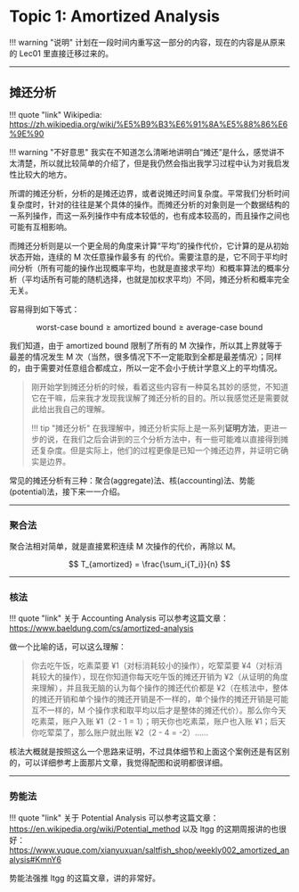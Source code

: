 # Topic 1: Amortized Analysis

!!! warning "说明"
    计划在一段时间内重写这一部分的内容，现在的内容是从原来的 Lec01 里直接迁移过来的。

---

## 摊还分析

!!! quote "link"
    Wikipedia: https://zh.wikipedia.org/wiki/%E5%B9%B3%E6%91%8A%E5%88%86%E6%9E%90

!!! warning "不好意思"
    我实在不知道怎么清晰地讲明白“摊还”是什么，感觉讲不太清楚，所以就比较简单的介绍了，但是我仍然会指出我学习过程中认为对我启发性比较大的地方。

所谓的摊还分析，分析的是摊还边界，或者说摊还时间复杂度。平常我们分析时间复杂度时，针对的往往是某个具体的操作。而摊还分析的对象则是一个数据结构的一系列操作，而这一系列操作中有成本较低的，也有成本较高的，而且操作之间也可能有互相影响。

而摊还分析则是以一个更全局的角度来计算“平均”的操作代价，它计算的是从初始状态开始，连续的 M 次任意操作最多有 的代价。需要注意的是，它不同于平均时间分析（所有可能的操作出现概率平均，也就是直接求平均）和概率算法的概率分析（平均话所有可能的随机选择，也就是加权求平均）不同，摊还分析和概率完全无关。

容易得到如下等式：

$$
\text{worst-case bound} \geq \text{amortized bound} \geq \text{average-case bound}
$$

我们知道，由于 amortized bound 限制了所有的 M 次操作，所以其上界就等于最差的情况发生 M 次（当然，很多情况下不一定能取到全都是最差情况）；同样的，由于需要对任意组合都成立，所以一定不会小于统计学意义上的平均情况。

> 刚开始学到摊还分析的时候，看着这些内容有一种莫名其妙的感觉，不知道它在干嘛，后来我才发现我误解了摊还分析的目的。所以我感觉还是需要就此给出我自己的理解。
> 
> !!! tip "摊还分析"
>       在我理解中，摊还分析实际上是一系列**证明方法**，更进一步的说，在我们之后会讲到的三个分析方法中，有一些可能难以直接得到摊还复杂度。但是实际上，他们的过程更像是已知一个摊还边界，并证明它确实是边界。

常见的摊还分析有三种：聚合(aggregate)法、核(accounting)法、势能(potential)法，接下来一一介绍。

---

### 聚合法

聚合法相对简单，就是直接累积连续 M 次操作的代价，再除以 M。

$$
T_{amortized} = \frac{\sum_i{T_i}}{n}
$$

---

### 核法

!!! quote "link"
    关于 Accounting Analysis 可以参考这篇文章：https://www.baeldung.com/cs/amortized-analysis

做一个比喻的话，可以这么理解：

> 你去吃午饭，吃素菜要 ¥1（对标消耗较小的操作），吃荤菜要 ¥4（对标消耗较大的操作），现在你知道你每天吃午饭的摊还开销为 ¥2（从证明的角度来理解），并且我无脑的认为每个操作的摊还代价都是 ¥2（在核法中，整体的摊还开销和单个操作的摊还开销是不一样的，单个操作的摊还开销是可能互不一样的，M 个操作求和取平均以后才是整体的摊还代价）。那么你今天吃素菜，账户入账 ¥1（2 - 1 = 1）；明天你也吃素菜，账户也入账 ¥1；后天你吃荤菜了，那么账户就出账 ¥2（2 - 4 = -2）……

核法大概就是按照这么一个思路来证明，不过具体细节和上面这个案例还是有区别的，可以详细参考上面那片文章，我觉得配图和说明都很详细。

---

### 势能法

!!! quote "link"
    关于 Potential Analysis 可以参考这篇文章：https://en.wikipedia.org/wiki/Potential_method
    以及 ltgg 的这期周报讲的也很好：https://www.yuque.com/xianyuxuan/saltfish_shop/weekly002_amortized_analysis#KmnY6

势能法强推 ltgg 的这篇文章，讲的非常好。



